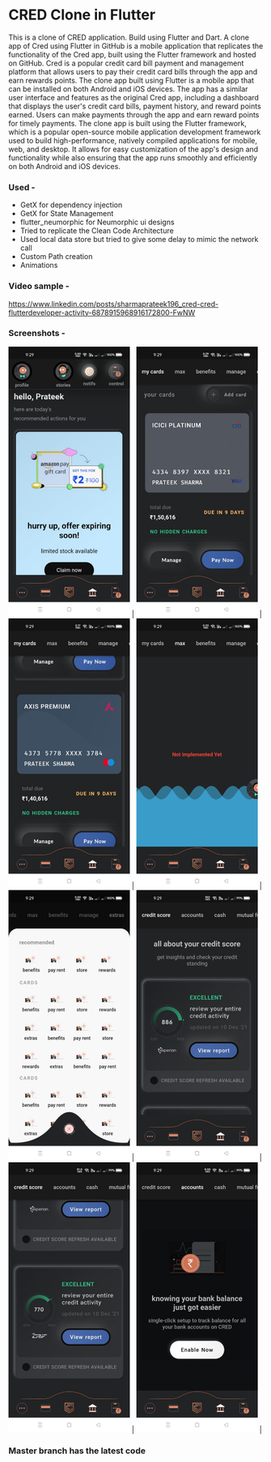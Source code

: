 # CRED Clone in Flutter

This is a clone of CRED application. Build using Flutter and Dart.
A clone app of Cred using Flutter in GitHub is a mobile application that replicates the functionality of the Cred app, built using the Flutter framework and hosted on GitHub. Cred is a popular credit card bill payment and management platform that allows users to pay their credit card bills through the app and earn rewards points. The clone app built using Flutter is a mobile app that can be installed on both Android and iOS devices. The app has a similar user interface and features as the original Cred app, including a dashboard that displays the user's credit card bills, payment history, and reward points earned. Users can make payments through the app and earn reward points for timely payments. The clone app is built using the Flutter framework, which is a popular open-source mobile application development framework used to build high-performance, natively compiled applications for mobile, web, and desktop. It allows for easy customization of the app's design and functionality while also ensuring that the app runs smoothly and efficiently on both Android and iOS devices.

### Used -
- GetX for dependency injection
- GetX for State Management
- flutter_neumorphic for Neumorphic ui designs
- Tried to replicate the Clean Code Architecture
- Used local data store but tried to give some delay to mimic the network call
- Custom Path creation
- Animations

### Video sample -
https://www.linkedin.com/posts/sharmaprateek196_cred-cred-flutterdeveloper-activity-6878915968916172800-FwNW

### Screenshots -

<img src="assets/images/ss_1.jpeg" width=240 />  |  <img src="assets/images/ss_2.jpeg" width=240 />  | <img src="assets/images/ss_3.jpeg" width=240 />  | <img src="assets/images/ss_4.jpeg" width=240 />  |
<img src="assets/images/ss_5.jpeg" width=240 />  |  <img src="assets/images/ss_6.jpeg" width=240 />  |  <img src="assets/images/ss_7.jpeg" width=240 />  | <img src="assets/images/ss_8.jpeg" width=240 />  |

### Master branch has the latest code
